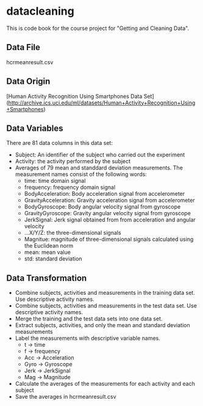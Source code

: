 # datacleaning
This is code book for the course project for "Getting and Cleaning Data".


## Data File
hcrmeanresult.csv

## Data Origin
[Human Activity Recognition Using Smartphones Data Set] (http://archive.ics.uci.edu/ml/datasets/Human+Activity+Recognition+Using+Smartphones) 

## Data Variables
There are 81 data columns in this data set:
* Subject: An identifier of the subject who carried out the experiment
* Activity: the activity performed by the subject
* Averages of 79 mean and standdard deviation measurements.  The measurement names consist of the following words:
  * time: time domain signal
  * frequency: frequency domain signal
  * BodyAcceleration: Body acceleration signal from accelerometer
  * GravityAcceleration: Gravity acceleration signal from accelerometer 
  * BodyGyroscope: Body angular velocity signal from gyroscope
  * GravityGyroscope: Gravity angular velocity signal from gyroscope
  * JerkSignal: Jerk signal obtained from from acceleration and angular velocity 
  * ...X/Y/Z: the three-dimensional signals
  * Magnitue: magnitude of three-dimensional signals calculated using the Euclidean norm
  * mean: mean value
  * std: standard deviation


## Data Transformation
* Combine subjects, activities and measurements in the training data set. Use descriptive activity names.
* Combine subjects, activities and measurements in the test data set. Use descriptive activity names.
* Merge the training and the test data sets into one data set.
* Extract subjects, activities, and only the mean and standard deviation measurements
* Label the measurements with descriptive variable names.
  * t -> time
  * f -> frequency
  * Acc -> Acceleration
  * Gyro -> Gyroscope
  * Jerk -> JerkSignal
  * Mag -> Magnitude
* Calculate the averages of the measurements for each activity and each subject
* Save the averages in hcrmeanresult.csv